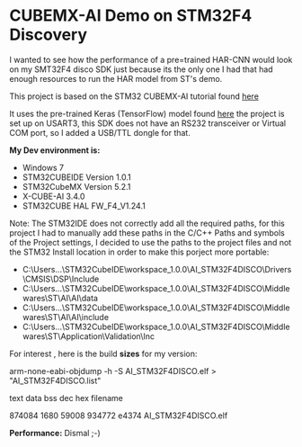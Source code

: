 # CUBEMX-AI Demo on STM32F4 Discovery

I wanted to see how the performance of a pre=trained HAR-CNN would look on my SMT32F4 disco SDK just because its the only one I had that had enough resources to run the HAR model from ST's demo.

This project is based on the STM32 CUBEMX-AI tutorial found  [here](https://www.youtube.com/watch?v=grgNXdkmzzQ&list=PLnMKNibPkDnG9IC5Nl9vJg1CKMAO1kODW&index=7&t=0s)

It uses the pre-trained Keras (TensorFlow) model found [here](https://github.com/Shahnawax/HAR-CNN-Keras/blob/master/model.h5)
the project is set up on USART3, this SDK does not have an RS232 transceiver or Virtual COM port, so I added a USB/TTL dongle for that.

**My Dev environment is:**
* Windows 7
* STM32CUBEIDE Version 1.0.1
* STM32CubeMX Version 5.2.1
* X-CUBE-AI 3.4.0
* STM32CUBE HAL FW_F4_V1.24.1

Note: The STM32IDE does not correctly add all the required paths, for this project I had to manually add these paths in the C/C++ Paths and symbols of the Project settings, I decided to use the paths to the project files and not the STM32 Install location in order to make this porject more portable:

* C:\Users\...\STM32CubeIDE\workspace_1.0.0\AI_STM32F4DISCO\Drivers\CMSIS\DSP\Include
* C:\Users\...\STM32CubeIDE\workspace_1.0.0\AI_STM32F4DISCO\Middlewares\ST\AI\AI\data
* C:\Users\...\STM32CubeIDE\workspace_1.0.0\AI_STM32F4DISCO\Middlewares\ST\AI\AI\include
* C:\Users\...\STM32CubeIDE\workspace_1.0.0\AI_STM32F4DISCO\Middlewares\ST\Application\Validation\Inc

For interest , here is the build **sizes** for my version:

arm-none-eabi-objdump -h -S  AI_STM32F4DISCO.elf  > "AI_STM32F4DISCO.list"

text	   data	    bss	    dec	    hex	filename

874084	   1680	  59008	 934772	  e4374	AI_STM32F4DISCO.elf
 
 **Performance:** Dismal ;-)











